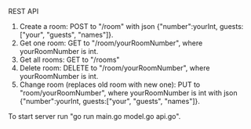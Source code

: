 REST API

1. Create a room: POST to "/room" with json {"number":yourInt, guests:["your", "guests", "names"]}.
2. Get one room: GET to "/room/yourRoomNumber", where yourRoomNumber is int.
3. Get all rooms: GET to "/rooms"
4. Delete room: DELETE to "/room/yourRoomNumber", where yourRoomNumber is int.
5. Change room (replaces old room with new one): PUT to "room/yourRoomNumber", where yourRoomNumber is int with json {"number":yourInt, guests:["your", "guests", "names"]}.

To start server run "go run main.go model.go api.go".